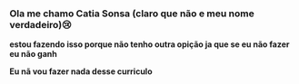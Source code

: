 ### Ola me chamo Catia Sonsa (claro que não e meu nome verdadeiro)😢

 **estou fazendo isso porque não tenho outra opição ja que se eu não fazer eu não ganh**



 **Eu nã vou fazer nada desse curriculo**
